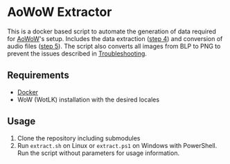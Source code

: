 # AoWoW Extractor

This is a docker based script to automate the generation of data required for [AoWoW](https://github.com/Sarjuuk/aowow)'s setup. Includes the data extraction ([step 4](https://github.com/Sarjuuk/aowow/blob/master/README.md#4-extract-the-client-archives-mpqs)) and conversion of audio files ([step 5](https://github.com/Sarjuuk/aowow/blob/master/README.md#5-reencode-the-audio-files)). The script also converts all images from BLP to PNG to prevent the issues described in [Troubleshooting](https://github.com/Sarjuuk/aowow/blob/master/README.md#troubleshooting).

## Requirements

* [Docker](https://docs.docker.com/get-docker/)
* WoW (WotLK) installation with the desired locales

## Usage

1. Clone the repository including submodules
2. Run `extract.sh` on Linux or `extract.ps1` on Windows with PowerShell. Run the script without parameters for usage information.
